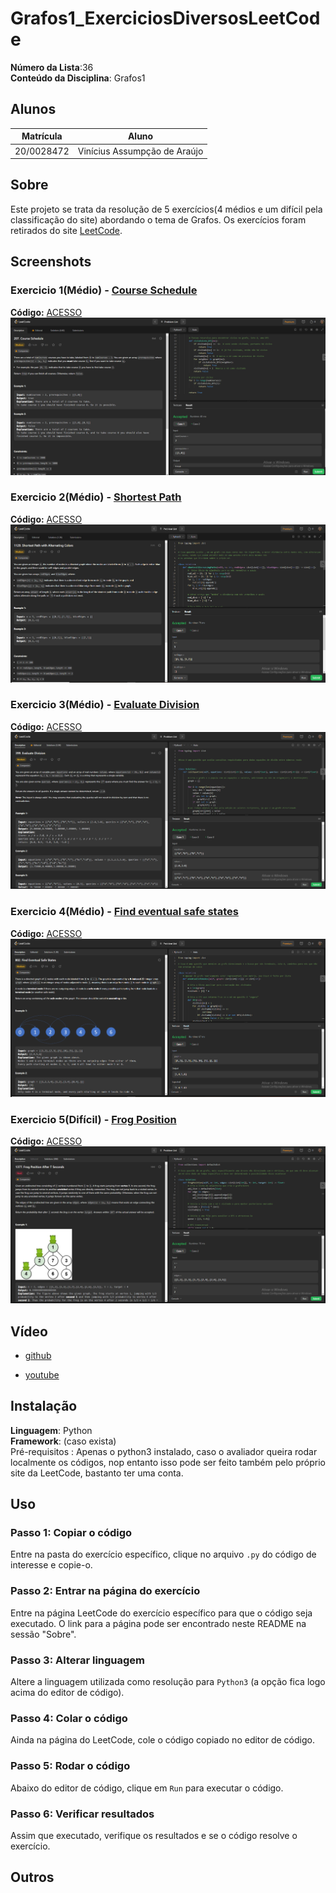 

# Grafos1_ExerciciosDiversosLeetCode


**Número da Lista**:36<br>
**Conteúdo da Disciplina**: Grafos1<br>

## Alunos
|Matrícula | Aluno |
| -- | -- |
| 20/0028472  |  Vinícius Assumpção de Araújo |


## Sobre 
Este projeto se trata da resolução de 5 exercícios(4 médios e um difícil pela classificação do site) abordando o tema de Grafos. Os exercícios foram retirados do site [LeetCode](https://leetcode.com).

## Screenshots

### Exercicio 1(Médio) - [Course Schedule](https://leetcode.com/problems/course-schedule/description/)
**Código:** [ACESSO](CouseSchedule/)<br>
![Course Schedule](/grafos1Assets/exercicio1.png)


### Exercicio 2(Médio) - [Shortest Path](https://leetcode.com/problems/shortest-path-with-alternating-colors/ )
**Código:** [ACESSO](ShortestPath/ShortestPath.py)<br>
![Shortest Path](/grafos1Assets/exercicio2.png)

### Exercicio 3(Médio) - [Evaluate Division](https://leetcode.com/problems/evaluate-division/)
**Código:** [ACESSO](EvaluateDivision/EvaluateDivision.py)<br>
![Evaluate Division](/grafos1Assets/exercicio3.png)

### Exercicio 4(Médio) - [Find eventual safe states](https://leetcode.com/problems/find-eventual-safe-states/)
**Código:** [ACESSO](FindEventualSafeStates/SafeStates.py)<br>
![FindEventualSafeStates](/grafos1Assets/exercicio4.png)

### Exercicio 5(Difícil) - [Frog Position](https://leetcode.com/problems/frog-position-after-t-seconds/description/)
**Código:** [ACESSO](FrogPosition/FrogPosition.py)<br>
![Frog Position](/grafos1Assets/exercicio5.png)

## Vídeo

- [github](/grafos1Assets/grafos1PA.mp4)

- [youtube](https://www.youtube.com/watch?v=2Lpurkn63cc)



## Instalação 
**Linguagem**: Python<br>
**Framework**: (caso exista)<br>
Pré-requisitos : Apenas o python3 instalado, caso o avaliador queira rodar localmente os códigos, nop entanto isso pode ser feito também pelo próprio site da LeetCode, bastanto ter uma conta. 

## Uso 
### Passo 1: Copiar o código
Entre na pasta do exercício específico, clique no arquivo `.py` do código de interesse e copie-o.

### Passo 2: Entrar na página do exercício
Entre na página LeetCode do exercício específico para que o código seja executado. O link para a página pode ser encontrado neste README na sessão "Sobre".

### Passo 3: Alterar linguagem
Altere a linguagem utilizada como resolução para `Python3` (a opção fica logo acima do editor de código).

### Passo 4: Colar o código
Ainda na página do LeetCode, cole o código copiado no editor de código.

### Passo 5: Rodar o código
Abaixo do editor de código, clique em `Run` para executar o código.

### Passo 6: Verificar resultados
Assim que executado, verifique os resultados e se o código resolve o exercício.

## Outros 





